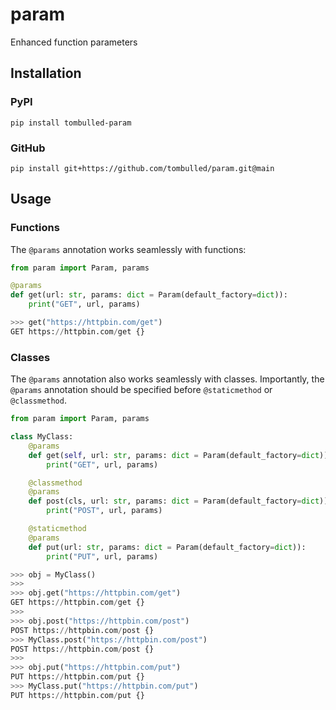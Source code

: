# param
Enhanced function parameters

## Installation
### PyPI
```console
pip install tombulled-param
```
### GitHub
```console
pip install git+https://github.com/tombulled/param.git@main
```

## Usage
### Functions
The `@params` annotation works seamlessly with functions:
```python
from param import Param, params

@params
def get(url: str, params: dict = Param(default_factory=dict)):
    print("GET", url, params)
```
```python
>>> get("https://httpbin.com/get")
GET https://httpbin.com/get {}
```

### Classes
The `@params` annotation also works seamlessly with classes. Importantly, the `@params` annotation should be specified before `@staticmethod` or `@classmethod`.
```python
from param import Param, params

class MyClass:
    @params
    def get(self, url: str, params: dict = Param(default_factory=dict)):
        print("GET", url, params)

    @classmethod
    @params
    def post(cls, url: str, params: dict = Param(default_factory=dict)):
        print("POST", url, params)

    @staticmethod
    @params
    def put(url: str, params: dict = Param(default_factory=dict)):
        print("PUT", url, params)
```
```python
>>> obj = MyClass()
>>>
>>> obj.get("https://httpbin.com/get")
GET https://httpbin.com/get {}
>>>
>>> obj.post("https://httpbin.com/post")
POST https://httpbin.com/post {}
>>> MyClass.post("https://httpbin.com/post")
POST https://httpbin.com/post {}
>>>
>>> obj.put("https://httpbin.com/put")
PUT https://httpbin.com/put {}
>>> MyClass.put("https://httpbin.com/put")
PUT https://httpbin.com/put {}
```